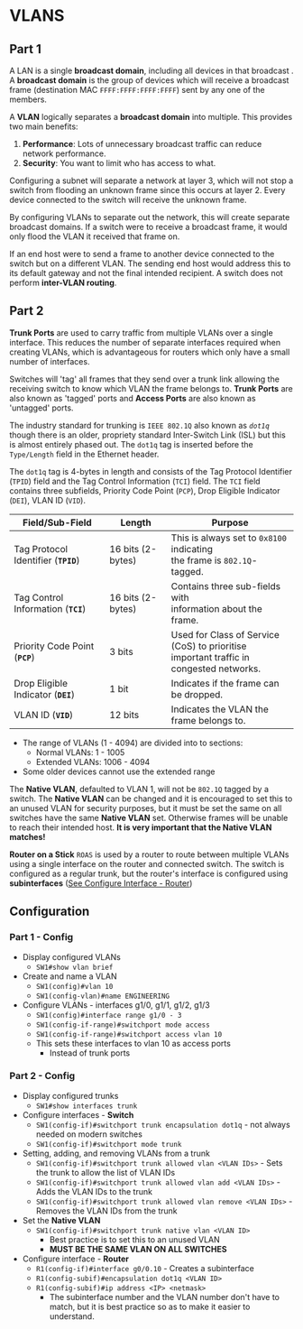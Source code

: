 # VLANS

## Part 1

A LAN is a single **broadcast domain**, including all devices in that broadcast . A **broadcast domain** is the group of devices which will receive a broadcast frame (destination MAC `FFFF:FFFF:FFFF:FFFF`) sent by any one of the members.

A **VLAN** logically separates a **broadcast domain** into multiple. This provides two main benefits:

1. **Performance**: Lots of unnecessary broadcast traffic can reduce network performance.
2. **Security**: You want to limit who has access to what.

Configuring a subnet will separate a network at layer 3, which will not stop a switch from flooding an unknown frame since this occurs at layer 2. Every device connected to the switch will receive the unknown frame.

By configuring VLANs to separate out the network, this will create separate broadcast domains. If a switch were to receive a broadcast frame, it would only flood the VLAN it received that frame on.

If an end host were to send a frame to another device connected to the switch but on a different VLAN. The sending end host would address this to its default gateway and not the final intended recipient. A switch does not perform **inter-VLAN routing**.

## Part 2

**Trunk Ports** are used to carry traffic from multiple VLANs over a single interface. This reduces the number of separate interfaces required when creating VLANs, which is advantageous for routers which only have a small number of interfaces.

Switches will 'tag' all frames that they send over a trunk link allowing the receiving switch to know which VLAN the frame belongs to. **Trunk Ports** are also known as 'tagged' ports and **Access Ports** are also known as 'untagged' ports.

The industry standard for trunking is `IEEE 802.1Q` also known as *`dot1q`* though there is an older, propriety standard Inter-Switch Link (ISL) but this is almost entirely phased out. The `dot1q` tag is inserted before the `Type/Length` field in the Ethernet header.

The `dot1q` tag is 4-bytes in length and consists of the Tag Protocol Identifier (`TPID`) field and the Tag Control Information (`TCI`) field. The `TCI` field contains three subfields, Priority Code Point (`PCP`), Drop Eligible Indicator (`DEI`), VLAN ID (`VID`).

| **Field/Sub-Field**                  | **Length**        | **Purpose**                                                                                |
|--------------------------------------|-------------------|--------------------------------------------------------------------------------------------|
| Tag Protocol Identifier (**`TPID`**) | 16 bits (2-bytes) | This is always set to `0x8100` indicating<br>the frame is `802.1Q`-tagged.                 |
| Tag Control Information (**`TCI`**)  | 16 bits (2-bytes) | Contains three sub-fields with<br>information about the frame.                             |
| Priority Code Point (**`PCP`**)      | 3 bits            | Used for Class of Service (CoS) to prioritise<br>important traffic in congested networks. |
| Drop Eligible Indicator (**`DEI`**) | 1 bit             | Indicates if the frame can be dropped.                                                     |
| VLAN ID (**`VID`**)                  | 12 bits           | Indicates the VLAN the frame belongs to.                                                   |

- The range of VLANs (1 - 4094) are divided into to sections:
  - Normal VLANs: 1 - 1005
  - Extended VLANs: 1006 - 4094
- Some older devices cannot use the extended range

The **Native VLAN**, defaulted to VLAN 1, will not be `802.1Q` tagged by a switch. The **Native VLAN** can be changed and it is encouraged to set this to an unused VLAN for security purposes, but it must be set the same on all switches have the same **Native VLAN** set. Otherwise frames will be unable to reach their intended host. **It is very important that the Native VLAN matches!**

**Router on a Stick** `ROAS` is used by a router to route between multiple VLANs using a single interface on the router and connected switch. The switch is configured as a regular trunk, but the router's interface is configured using **subinterfaces** ([See Configure Interface - Router](#part-2---config))

## Configuration

### Part 1 - Config

- Display configured VLANs
  - `SW1#show vlan brief`
- Create and name a VLAN
  - `SW1(config)#vlan 10`
  - `SW1(config-vlan)#name ENGINEERING`
- Configure VLANs - interfaces g1/0, g1/1, g1/2, g1/3
  - `SW1(config)#interface range g1/0 - 3`
  - `SW1(config-if-range)#switchport mode access`
  - `SW1(config-if-range)#switchport access vlan 10`
  - This sets these interfaces to vlan 10 as access ports
    - Instead of trunk ports

### Part 2 - Config

- Display configured trunks
  - `SW1#show interfaces trunk`
- Configure interfaces - **Switch**
  - `SW1(config-if)#switchport trunk encapsulation dot1q` - not always needed on modern switches
  - `SW1(config-if)#switchport mode trunk`
- Setting, adding, and removing VLANs from a trunk
  - `SW1(config-if)#switchport trunk allowed vlan <VLAN IDs>`         - Sets the trunk to allow the list of VLAN IDs
  - `SW1(config-if)#switchport trunk allowed vlan add <VLAN IDs>`     - Adds the VLAN IDs to the trunk
  - `SW1(config-if)#switchport trunk allowed vlan remove <VLAN IDs>`  - Removes the VLAN IDs from the trunk
- Set the **Native VLAN**
  - `SW1(config-if)#switchport trunk native vlan <VLAN ID>`
    - Best practice is to set this to an unused VLAN
    - **MUST BE THE SAME VLAN ON ALL SWITCHES**
- Configure interface - **Router**
  - `R1(config-if)#interface g0/0.10` - Creates a subinterface
  - `R1(config-subif)#encapsulation dot1q <VLAN ID>`
  - `R1(config-subif)#ip address <IP> <netmask>`
    - The subinterface number and the VLAN number don't have to match, but it is best practice so as to make it easier to understand.
